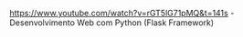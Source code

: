 https://www.youtube.com/watch?v=rGT5lG71pMQ&t=141s - Desenvolvimento Web com Python (Flask Framework)
